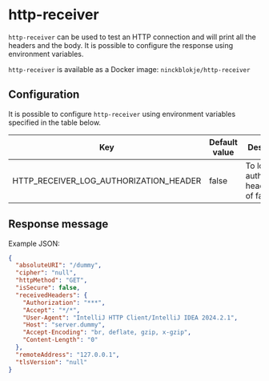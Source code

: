 # http-receiver

`http-receiver` can be used to test an HTTP connection and will print all the headers and the body. It is possible to
configure the response using environment variables.

`http-receiver` is available as a Docker image: `ninckblokje/http-receiver`

## Configuration

It is possible to configure `http-receiver` using environment variables specified in the table below.

| Key                                           | Default value          | Description                                        |
|-----------------------------------------------|------------------------|----------------------------------------------------|
| HTTP_RECEIVER_LOG_AUTHORIZATION_HEADER        | false                  | To log the authorization header (true of false)    |

## Response message

Example JSON:

````json
{
  "absoluteURI": "/dummy",
  "cipher": "null",
  "httpMethod": "GET",
  "isSecure": false,
  "receivedHeaders": {
    "Authorization": "***",
    "Accept": "*/*",
    "User-Agent": "IntelliJ HTTP Client/IntelliJ IDEA 2024.2.1",
    "Host": "server.dummy",
    "Accept-Encoding": "br, deflate, gzip, x-gzip",
    "Content-Length": "0"
  },
  "remoteAddress": "127.0.0.1",
  "tlsVersion": "null"
}
````
